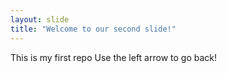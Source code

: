 ```yaml
---
layout: slide
title: "Welcome to our second slide!"
---
```

This is my first repo
Use the left arrow to go back!
